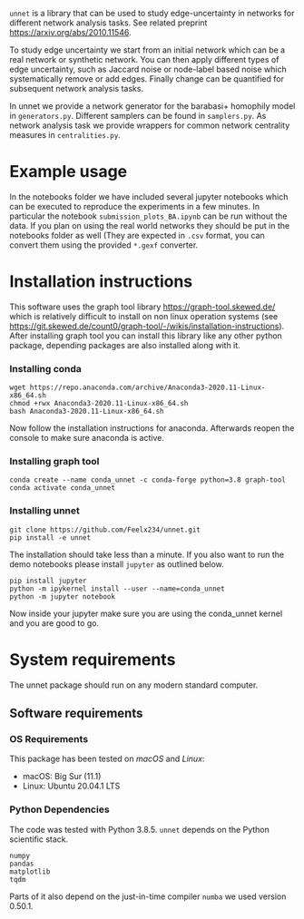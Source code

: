 `unnet` is a library that can be used to study edge-uncertainty in networks for different network analysis tasks. See related preprint https://arxiv.org/abs/2010.11546.

To study edge uncertainty we start from an initial network which can be a real network or synthetic network. You can then apply different types of edge uncertainty, such as Jaccard noise or node-label based noise which systematically remove or add edges. Finally change can be quantified for subsequent network analysis tasks.

In unnet we provide a network generator for the barabasi+ homophily model in `generators.py`. Different samplers can be found in `samplers.py`. As network analysis task we provide wrappers for common network centrality measures in `centralities.py`.

# Example usage

In the notebooks folder we have included several jupyter notebooks which can be executed to reproduce the experiments in a few minutes.
In particular the notebook `submission_plots_BA.ipynb` can be run without the data.
If you plan on using the real world networks they should be put in the notebooks folder as well (They are expected in `.csv` format, you can convert them using the provided `*.gexf` converter.


# Installation instructions
This software uses the graph tool library https://graph-tool.skewed.de/ which is relatively difficult to install on non linux operation systems (see https://git.skewed.de/count0/graph-tool/-/wikis/installation-instructions).
After installing graph tool you can install this library like any other python package, depending packages are also installed along with it.

### Installing conda
```
wget https://repo.anaconda.com/archive/Anaconda3-2020.11-Linux-x86_64.sh
chmod +rwx Anaconda3-2020.11-Linux-x86_64.sh
bash Anaconda3-2020.11-Linux-x86_64.sh
```
Now follow the installation instructions for anaconda. Afterwards reopen the console to make sure anaconda is active.
### Installing graph tool
```
conda create --name conda_unnet -c conda-forge python=3.8 graph-tool
conda activate conda_unnet
```
### Installing unnet
```
git clone https://github.com/Feelx234/unnet.git
pip install -e unnet
```
The installation should take less than a minute.
If you also want to run the demo notebooks please install `jupyter` as outlined below.
```
pip install jupyter
python -m ipykernel install --user --name=conda_unnet
python -m jupyter notebook
```
Now inside your jupyter make sure you are using the conda_unnet kernel and you are good to go.


# System requirements
The unnet package should run on any modern standard computer.


## Software requirements
### OS Requirements
This package has been tested on *macOS* and *Linux*:
+ macOS: Big Sur (11.1)
+ Linux: Ubuntu 20.04.1 LTS

### Python Dependencies
The code was tested with Python 3.8.5.
`unnet` depends on the Python scientific stack.

```
numpy
pandas
matplotlib
tqdm
```
Parts of it also depend on the just-in-time compiler `numba` we used version 0.50.1.
